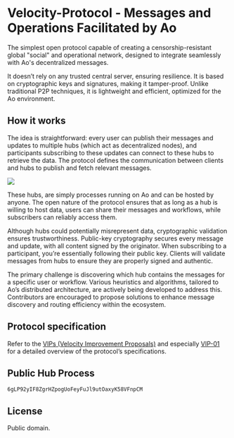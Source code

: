 # Velocity-Protocol - Messages and Operations Facilitated by Ao

The simplest open protocol capable of creating a censorship-resistant global "social" and operational network, designed to integrate seamlessly with Ao's decentralized messages.

It doesn’t rely on any trusted central server, ensuring resilience. It is based on cryptographic keys and signatures, making it tamper-proof. Unlike traditional P2P techniques, it is lightweight and efficient, optimized for the Ao environment.


## How it works

The idea is straightforward: every user can publish their messages and updates to multiple hubs (which act as decentralized nodes), and participants subscribing to these updates can connect to these hubs to retrieve the data. The protocol defines the communication between clients and hubs to publish and fetch relevant messages.

![](https://the-velocity.org/diagram.jpg)

These hubs, are simply processes running on Ao and can be hosted by anyone. The open nature of the protocol ensures that as long as a hub is willing to host data, users can share their messages and workflows, while subscribers can reliably access them.

Although hubs could potentially misrepresent data, cryptographic validation ensures trustworthiness. Public-key cryptography secures every message and update, with all content signed by the originator. When subscribing to a participant, you’re essentially following their public key. Clients will validate messages from hubs to ensure they are properly signed and authentic.

The primary challenge is discovering which hub contains the messages for a specific user or workflow. Various heuristics and algorithms, tailored to Ao’s distributed architecture, are actively being developed to address this. Contributors are encouraged to propose solutions to enhance message discovery and routing efficiency within the ecosystem.

## Protocol specification

Refer to the [VIPs (Velocity Improvement Proposals)](./vips/) and especially [VIP-01](./vips/01.md) for a detailed overview of the protocol’s specifications.

## Public Hub Process
`6gLP92yIF8ZgrHZpogUoFeyFuJl9utOaxyK58VFnpCM`

## License

Public domain.





